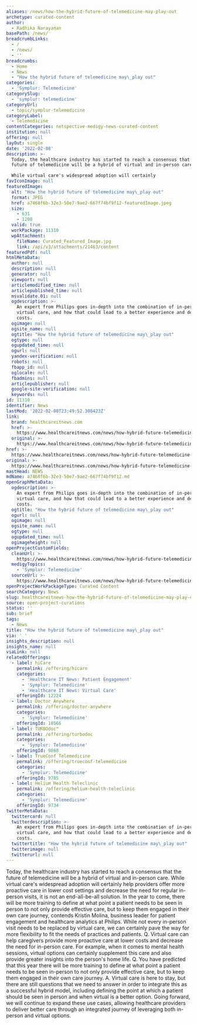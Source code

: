 ```yaml
---
aliases: /news/how-the-hybrid-future-of-telemedicine-may-play-out
archetype: curated-content
author:
  - Radhika Narayanan
basePath: /news/
breadcrumbLinks:
  - /
  - /news/
  - ''
breadcrumbs:
  - Home
  - News
  - "How the hybrid future of telemedicine may\_play out"
categories:
  - 'Symplur: Telemedicine'
categorySlug:
  - 'symplur: telemedicine'
categoryUrl:
  - topic/symplur-telemedicine
categoryLabel:
  - Telemedicine
contentCategories: netspective-medigy-news-curated-content
institution: null
offering: null
layOut: single
date: '2022-02-08'
description: >-
  Today, the healthcare industry has started to reach a consensus that the
  future of telemedicine will be a hybrid of virtual and in-person care.

  While virtual care's widespread adoption will certainly 
favIconImage: null
featuredImage:
  alt: "How the hybrid future of telemedicine may\_play out"
  format: JPEG
  href: a7468f6b-32e3-50e7-9ae2-667f74bf9f12-featuredImage.jpeg
  size:
    - 631
    - 1200
  valid: true
  workPackage: 11310
  wpAttachment:
    fileName: Curated_Featured_Image.jpg
    link: /api/v3/attachments/21463/content
featuredPdf: null
htmlMetaData:
  author: null
  description: null
  generator: null
  viewport: null
  articlemodified_time: null
  articlepublished_time: null
  msvalidate.01: null
  ogdescription: >-
    An expert from Philips goes in-depth into the combination of in-person and
    virtual care, and how that could lead to a better experience and decreased
    costs.
  ogimage: null
  ogsite_name: null
  ogtitle: "How the hybrid future of telemedicine may\_play out"
  ogtype: null
  ogupdated_time: null
  ogurl: null
  yandex-verification: null
  robots: null
  fbapp_id: null
  oglocale: null
  fbadmins: null
  articlepublisher: null
  google-site-verification: null
  keywords: null
id: 11310
identifier: News
lastMod: '2022-02-08T23:49:52.308423Z'
link:
  brand: healthcareitnews.com
  href: >-
    https://www.healthcareitnews.com/news/how-hybrid-future-telemedicine-may-play-out
  original: >-
    https://www.healthcareitnews.com/news/how-hybrid-future-telemedicine-may-play-out
href: >-
  https://www.healthcareitnews.com/news/how-hybrid-future-telemedicine-may-play-out
original: >-
  https://www.healthcareitnews.com/news/how-hybrid-future-telemedicine-may-play-out
mastHead: NEWS
mdName: a7468f6b-32e3-50e7-9ae2-667f74bf9f12.md
openGraphMetaData:
  ogdescription: >-
    An expert from Philips goes in-depth into the combination of in-person and
    virtual care, and how that could lead to a better experience and decreased
    costs.
  ogtitle: "How the hybrid future of telemedicine may\_play out"
  ogurl: null
  ogimage: null
  ogsite_name: null
  ogtype: null
  ogupdated_time: null
  ogimageheight: null
openProjectCustomFields:
  cleanUrl: >-
    https://www.healthcareitnews.com/news/how-hybrid-future-telemedicine-may-play-out
  medigyTopics:
    - 'Symplur: Telemedicine'
  sourceUrl: >-
    https://www.healthcareitnews.com/news/how-hybrid-future-telemedicine-may-play-out
openProjectWorkPackageType: Curated Content
searchCategory: News
slug: healthcareitnews-how-the-hybrid-future-of-telemedicine-may-play-out
source: open-project-curations
status: ''
sub: brief
tags:
  - News
title: "How the hybrid future of telemedicine may\_play out"
via: ' '
insights_description: null
insights_name: null
viaLink: null
relatedOfferings:
  - label: hiCare
    permalink: /offering/hicare
    categories:
      - 'Healthcare IT News: Patient Engagement'
      - 'Symplur: Telemedicine'
      - 'Healthcare IT News: Virtual Care'
    offeringId: 12224
  - label: Doctor Anywhere
    permalink: /offering/doctor-anywhere
    categories:
      - 'Symplur: Telemedicine'
    offeringId: 10566
  - label: TURBOdoc™
    permalink: /offering/turbodoc
    categories:
      - 'Symplur: Telemedicine'
    offeringId: 9868
  - label: TrueConf Telemedicine
    permalink: /offering/trueconf-telemedicine
    categories:
      - 'Symplur: Telemedicine'
    offeringId: 9785
  - label: Helium Health Teleclinic
    permalink: /offering/helium-health-teleclinic
    categories:
      - 'Symplur: Telemedicine'
    offeringId: 9734
twitterMetaData:
  twittercard: null
  twitterdescription: >-
    An expert from Philips goes in-depth into the combination of in-person and
    virtual care, and how that could lead to a better experience and decreased
    costs.
  twittertitle: "How the hybrid future of telemedicine may\_play out"
  twitterimage: null
  twitterurl: null
---
```

<p>Today, the healthcare industry has started to reach a consensus that the future of telemedicine will be a hybrid of virtual and in-person care.
While virtual care's widespread adoption will certainly help providers offer more proactive care in lower cost settings and decrease the need for regular in-person visits, it is not an end-all-be-all solution.
In the year to come, there will be more training to define at what point a patient needs to be seen in person to not only provide effective care, but to keep them engaged in their own care journey, contends Kristin Molina, business leader for patient engagement and healthcare analytics at Philips.
While not every in-person visit needs to be replaced by virtual care, we can certainly pave the way for more flexibility to fit the needs of practices and patients.
Q. Virtual care can help caregivers provide more proactive care at lower costs and decrease the need for in-person care.
For example, when it comes to mental health sessions, virtual options can certainly supplement this care and also provide greater insights into the person's home life.
Q. You have predicted that this year there will be more training to define at what point a patient needs to be seen in-person to not only provide effective care, but to keep them engaged in their own care journey.
A. Virtual care is here to stay, but there are still questions that we need to answer in order to integrate this as a successful hybrid model, including defining the point at which a patient should be seen in person and when virtual is a better option.
Going forward, we will continue to expand these use cases, allowing healthcare providers to deliver better care through an integrated journey of leveraging both in-person and virtual options.</p>